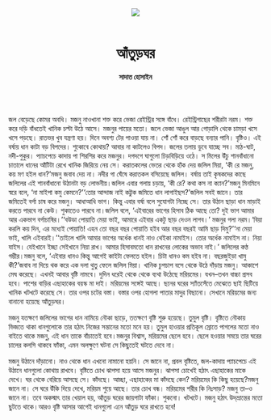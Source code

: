 <div align=center>
<img src=https://images.prothomalo.com/prothomalo-bangla/2021-01/1d75151c-eff9-4e9f-ac28-aebc4618d00f/palo_bangla_og.png />
<br><br>
<h1>আঁতুড়ঘর</h1> 
<h4>সাদাত হোসাইন</h4>
<br><br>
</div>

জল বেড়েছে কোমর অবধি। মজনু নাওখানা শক্ত করে ভেজা রেইন্ট্রির সঙ্গে বাঁধে। রেইন্ট্রিগাছের শরীরটা নরম। শক্ত করে দড়ি বাঁধতেই খানিক চল্টা উঠে আসে। মজনুর পায়ের মতো। জলে ভেজা আঙুল আর গোড়ালি থেকে চামড়া খসে খসে পড়ছে। রাতভর খুব যন্ত্রণা হয়। দিনে অবশ্য টের পাওয়া যায় না। শোঁ শোঁ করে বাড়ছে বন্যার পানি। বৃষ্টিও। এই বর্ষায় ধান কাটা বড় বিপদের। শুকোবে কোথায়? আবার না কাটলেও বিপদ। জলের তলায় ডুবে যাচ্ছে সব। মাঠ-ঘাট, নদী-পুকুর। প্যাচপেচে কাদায় পা শিরশির করে মজনুর। দগদগে ঘাগুলো চিড়বিড়িয়ে ওঠে। স মিলের উঁচু শানবাঁধানো চাতালে ধানের আঁটিটা রেখে খানিক জিরিয়ে নেয় সে। করাতকলের ভেতর থেকে হাঁক দেয় জলিল মিয়া, ‘কী রে মজনু, কয় মণ হইল ধান?’মজনু জবাব দেয় না। নদীর গা ঘেঁষে করাতকল বসিয়েছে জলিল। বর্ষায় তাই কৃষকদের কাছে জলিলের এই শানবাঁধানো উঠানটা বড় লোভনীয়।জলিল এবার গলায় চড়ায়, ‘কী রে? কথা কস না ক্যান?’মজনু মিনমিনে স্বরে বলে, ‘না মাইপা কমু কেমনে?’‘তোর আন্দাজ নাই কট্টুক জমিতে ধান লাগাইছস?’জলিল সবই জানে। তার জমিতেই বর্গা চাষ করে মজনু। আধাআধি ভাগ। কিন্তু এবার বর্ষা বলে সুযোগটা নিচ্ছে সে। তার উঠান ছাড়া ধান মাড়াই করতে পারবে না কেউ। শুকাতেও পারবে না।জলিল বলে, ‘এইবারের ভাগের হিসাব ঠিক আছে তো? দুই ভাগ আমার আর একভাগ বর্গাচাষির।’‘বউডা পোয়াতি মেয়া ভাই, আমারে এইবার একটু ছাড় দেওন লাগব।’ মজনুর গলা নরম।‘বিয়া করলি কয় দিন, এর মধ্যেই পোয়াতি! এহন তো বছর বছর পোয়াতি হইব আর বছর বছরই আমি ছাড় দিমু?’‘না মেয়া ভাই, খালি এইবারই।’‘তাইলে খালি আমার ভাগের অর্ধেক ধানই নাও থেইকা নামাইস। তোর অর্ধেক নামাইস না। নিয়া যাইস। যেইখানে ইচ্ছা সেইখানে নিয়া রাখ। আমার হিসাবমতো ধান রাখনের লোকের অভাব নাই।’ জলিলের কণ্ঠ গম্ভীর।মজনু বলে, ‘এইবার ধানও কিন্তু আগেই কাইটা ফেলতে হইল। চিটা ধানও কম হইব না। বছরজুইড়া খামু কী?’জবাব না দিয়ে থক করে এক দলা থুতু ফেলে জলিল মিয়া। খানিক চুপচাপ বসে থেকে উঠে দাঁড়ায় মজনু। আকাশে মেঘ করেছে। এখনই আবার বৃষ্টি নামবে। দুদিন ধরেই থেকে থেকে ব্যথা উঠেছে মরিয়মের। যখন–তখন বাচ্চা প্রসব হবে। পাশের বাড়ির এছাহাকের বয়স্ক মা দাই। মরিয়মের সঙ্গেই আছে। ছনের ঘরের স্যাঁতসেঁতে মেঝেতে ছাই ছিটিয়ে খানিক খটখটে করেছে সে। তার ওপর চটের বস্তা। বস্তার ওপর হোগলা পাতার মাদুর বিছানো। সেখানে মরিয়মের জন্য বানানো হয়েছে আঁতুড়ঘর।

মজনু যতক্ষণে জলিলের ভাগের ধান নামিয়ে নৌকা ছাড়ে, ততক্ষণে বৃষ্টি শুরু হয়েছে। তুমুল বৃষ্টি। বৃষ্টিতে নৌকায় ভিজতে থাকা ধানগুলোকে তার হঠাৎ নিজের সন্তানের মতো মনে হয়। তুমুল হাওয়ার প্রতিকূল স্রোতে পাগলের মতো নাও বাইতে থাকে মজনু, এই ধান তাকে বাঁচাতেই হবে।মজনুর বিশ্বাস, মরিয়মের ছেলে হবে। ছেলে হওয়ার সময়ে তার ঘরের চালের কলসি থাকবে ফাঁকা, এমন অলক্ষুণে ঘটনা সে কিছুতেই ঘটতে দেবে না।

মজনু উঠানে দাঁড়ানো। নাও থেকে ধান এখনো নামানো হয়নি। সে জানে না, প্রবল বৃষ্টিতে, জল-কাদায় প্যাচপেচে এই উঠানে ধানগুলো কোথায় রাখবে। বৃষ্টিতে চোখ ঝাপসা হয়ে আসে মজনুর। ঝাপসা চোখেই হঠাৎ এছাহাকের মাকে দেখে। ঘর থেকে বেরিয়ে আসছে সে। কাঁদছে। আচ্ছা, এছাহাকের মা কাঁদছে কেন? মরিয়মের কি কিছু হয়েছে?মজনু জানে না। সে ঘরে উঁকি দিয়ে দেখে, মরিয়ম শুয়ে আছে। তার চোখ বন্ধ। মরিয়মের শরীর কি নিঃসাড়? মজনু তা–ও জানে না। তবে অকস্মাৎ তার খেয়াল হয়, আঁতুড় ঘরের জায়গাটা ফাঁকা। শুকনো। খটখটে। মজনু হঠাৎ উদ্​ভ্রান্তের মতো ছুটতে থাকে।আরও বৃষ্টি আসার আগেই ধানগুলো এনে আঁতুড় ঘরে রাখতে হবে!
